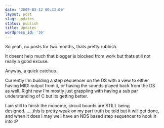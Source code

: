 ```yaml
---
date: '2009-03-12 00:33:00'
layout: post
slug: updates
status: publish
title: Updates
wordpress_id: '36'
---
```


So yeah, no posts for two months, thats pretty rubbish.  
  
It doesnt help much that blogger is blocked from work but thats still not really a good excuse.  
  
Anyway, a quick catchup.  
  
Currently I'm building a step sequencer on the DS with a view to either having MIDI output from it, or having the sounds played back from the DS as well. Right now I'm mostly just grappling with having a sub par understanding of C but its getting better.  
  
I am still to finish the monome, circuit boards are STILL being designed.......this is pretty weak on my part truth be told but it will get done, and when it does I may well have an NDS based step sequencer to hook it into :P
